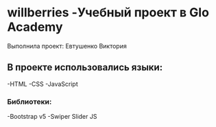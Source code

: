 # willberries -Учебный проект в Glo Academy
Выполнила проект: Евтушенко Виктория
## В проекте использовались языки: 
-HTML
-CSS
-JavaScript
### Библиотеки:
-Bootstrap v5
-Swiper Slider JS
